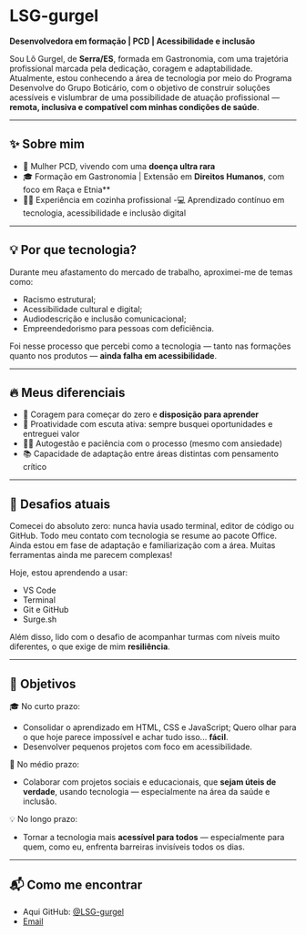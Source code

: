 # LSG-gurgel

**Desenvolvedora em formação | PCD | Acessibilidade e inclusão**

Sou Lô Gurgel, de **Serra/ES**, formada em Gastronomia, com uma trajetória profissional marcada pela dedicação, coragem e adaptabilidade. Atualmente, estou conhecendo a área de tecnologia por meio do Programa Desenvolve do Grupo Boticário, com o objetivo de construir soluções acessíveis e vislumbrar de uma possibilidade de atuação profissional — **remota, inclusiva e compatível com minhas condições de saúde**.

---

## ✨ Sobre mim

- 📍 Mulher PCD, vivendo com uma **doença ultra rara** 
- 🎓 Formação em Gastronomia | Extensão em **Direitos Humanos**, com foco em Raça e Etnia**
- 👩‍🍳 Experiência em cozinha profissional
-💻 Aprendizado contínuo em tecnologia, acessibilidade e inclusão digital

---

## 💡 Por que tecnologia?

Durante meu afastamento do mercado de trabalho, aproximei-me de temas como:
- Racismo estrutural;
- Acessibilidade cultural e digital;
- Audiodescrição e inclusão comunicacional;
- Empreendedorismo para pessoas com deficiência.

Foi nesse processo que percebi como a tecnologia — tanto nas formações quanto nos produtos — **ainda falha em acessibilidade**.  

---

## 🔥 Meus diferenciais

- 💪 Coragem para começar do zero e **disposição para aprender**
- 🤝 Proatividade com escuta ativa: sempre busquei oportunidades e entreguei valor
- 🧘‍♀️ Autogestão e paciência com o processo (mesmo com ansiedade)
- 📚 Capacidade de adaptação entre áreas distintas com pensamento crítico

---

## 🚧 Desafios atuais

Comecei do absoluto zero: nunca havia usado terminal, editor de código ou GitHub. Todo meu contato com tecnologia se resume ao pacote Office. 
Ainda estou em fase de adaptação e familiarização com a área. Muitas ferramentas ainda me parecem complexas!

Hoje, estou aprendendo a usar:
- VS Code
- Terminal
- Git e GitHub
- Surge.sh

Além disso, lido com o desafio de acompanhar turmas com níveis muito diferentes, o que exige de mim **resiliência**.

---

## 🎯 Objetivos

🎓 No curto prazo:
- Consolidar o aprendizado em HTML, CSS e JavaScript; Quero olhar para o que hoje parece impossível e achar tudo isso... **fácil**.
- Desenvolver pequenos projetos com foco em acessibilidade.
  
💼 No médio prazo:
- Colaborar com projetos sociais e educacionais, que **sejam úteis de verdade**, usando tecnologia — especialmente na área da saúde e inclusão.

💡 No longo prazo:
- Tornar a tecnologia mais **acessível para todos** — especialmente para quem, como eu, enfrenta barreiras invisíveis todos os dias.

---

## 📬 Como me encontrar

- Aqui GitHub: [@LSG-gurgel](https://github.com/LSG-gurgel)
- [Email](lsg.gurgel.tech@gmail.com)

